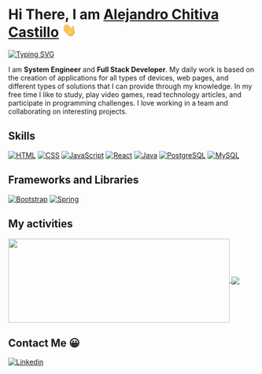 <h1>Hi There, I am <a  href="https://github.com/AlejandroChitivaC">Alejandro Chitiva Castillo</a> <img  src="https://raw.githubusercontent.com/ABSphreak/ABSphreak/master/gifs/Hi.gif" width="30px"></h1>

[![Typing SVG](https://readme-typing-svg.herokuapp.com/?lines=Welcome+to+my+Github;Bienvenido+a+mi+Github)](https://git.io/typing-svg)

I am  **System Engineer** and **Full Stack Developer**. My daily work is based on the creation of applications for all types of devices, web pages, and different types of solutions that I can provide through my knowledge. In my free time I like to study, play video games, read technology articles, and participate in programming challenges. I love working in a team and collaborating on interesting projects.

## Skills

<p>
    <a href="#"><img alt="HTML" src="https://img.shields.io/badge/HTML5-E34F26?style=for-the-badge&logo=html5&logoColor=white"></a>
    <a href="#"><img alt="CSS" src="https://img.shields.io/badge/CSS3-1572B6?style=for-the-badge&logo=css3&logoColor=white"></a>
    <a href="#"><img alt="JavaScript" src="https://img.shields.io/badge/JavaScript-F7DF1E?style=for-the-badge&logo=javascript&logoColor=black"></a>
    <a href="#"><img alt="React" src="https://img.shields.io/badge/React-20232A?style=for-the-badge&logo=react&logoColor=61DAFB"></a>
    <a href="#"><img alt="Java" src="https://img.shields.io/badge/Java-ED8B00?style=for-the-badge&logo=java&logoColor=white"></a>
    <a href="#"><img alt="PostgreSQL" src="https://img.shields.io/badge/PostgreSQL-316192?style=for-the-badge&logo=postgresql&logoColor=white"></a>
    <a href="#"><img alt="MySQL" src="https://img.shields.io/badge/MySQL-00000F?style=for-the-badge&logo=mysql&logoColor=white"></a>
    

  
</p>

 ## Frameworks and Libraries

<p>
   <a href="#"><img alt="Bootstrap" src="https://img.shields.io/badge/Bootstrap-563D7C?style=for-the-badge&logo=bootstrap&logoColor=white"></a>  
   <a href="#"><img alt="Spring" src="https://img.shields.io/badge/Spring-6DB33F?style=for-the-badge&logo=spring&logoColor=white"></a>
  
  
</p>

## My activities

<a href="https://github.com/AlejandroChitivaC/github-readme-stats">
  <img width=450 height=170 align="center" src="https://github-readme-stats.vercel.app/api?username=AlejandroChitivaC&theme=react&show_icons=true&bg_color=0D1117&hide_border=true" />
</a>
<a href="https://github.com/AlejandroChitivaC/github-readme-stats">
  <img align="center" src="https://github-readme-stats.vercel.app/api/top-langs/?username=AlejandroChitivaC&theme=react&layout=compact&bg_color=0D1117&hide_border=true" />
</a>

## Contact Me 😀

[![Linkedin](https://img.shields.io/badge/LinkedIn-0077B5?style=for-the-badge&logo=linkedin&logoColor=white)](www.linkedin.com/in/alejandro-chitiva-castillo-63301b1b5)
